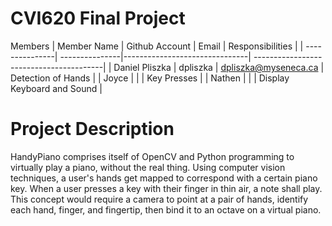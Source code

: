 # CVI620 Final Project

Members
|   Member Name  | Github Account |           Email               | Responsibilities                        |
| ---------------| ---------------|-------------------------------| ----------------------------------------|
| Daniel Pliszka | dpliszka       | dpliszka@myseneca.ca          | Detection of Hands                      |
| Joyce          |                |                               | Key Presses                             |
| Nathen         |                |                               | Display Keyboard and Sound              |

# Project Description 
HandyPiano comprises itself of OpenCV and Python programming to virtually play a piano, without the real thing. Using computer vision techniques, a user's hands get mapped to correspond with a certain piano key. When a user presses a key with their finger in thin air, a note shall play. This concept would require a camera to point at a pair of hands, identify each hand, finger, and fingertip, then bind it to an octave on a virtual piano.
